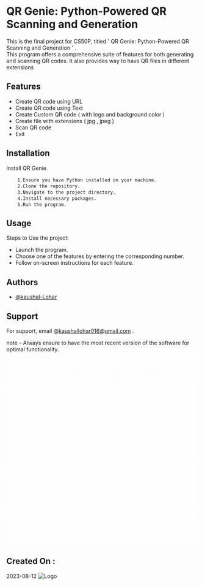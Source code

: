 
# QR Genie: Python-Powered QR Scanning and Generation



This is the final project for CS50P, 
titled ' QR Genie: Python-Powered QR Scanning and Generation ' 
.                    
This program offers a comprehensive suite of features for both generating and scanning QR codes. It also provides way to have QR files in different extensions


## Features

- Create QR code using URL  
- Create QR code using Text
- Create Custom QR code ( with logo and background color )
- Create file with extensions ( jpg , jpeg )
- Scan QR code
- Exit 




## Installation

Install QR Genie

```
    1.Ensure you have Python installed on your machine.
    2.Clone the repository.
    3.Navigate to the project directory.
    4.Install necessary packages.
    5.Run the program.   
```
    
## Usage
Steps to Use the project:

- Launch the program.
- Choose one of the features by entering the corresponding number.
- Follow on-screen instructions for each feature.


## Authors

- [@kaushal-Lohar](https://www.github.com/kaushal016)


## Support

For support, email @kaushallohar016@gmail.com .

note - Always ensure to have the most recent version of the software for optimal functionality.
![Logo](QRGenie.gif)


## Created On : 
2023-08-12
![Logo](/logo.gif)

